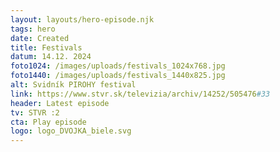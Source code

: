 ```yaml
---
layout: layouts/hero-episode.njk
tags: hero
date: Created
title: Festivals
datum: 14.12. 2024
foto1024: /images/uploads/festivals_1024x768.jpg
foto1440: /images/uploads/festivals_1440x825.jpg
alt: Svidník PIROHY festival
link: https://www.stvr.sk/televizia/archiv/14252/505476#33
header: Latest episode
tv: STVR :2
cta: Play episode
logo: logo_DVOJKA_biele.svg
---
```

